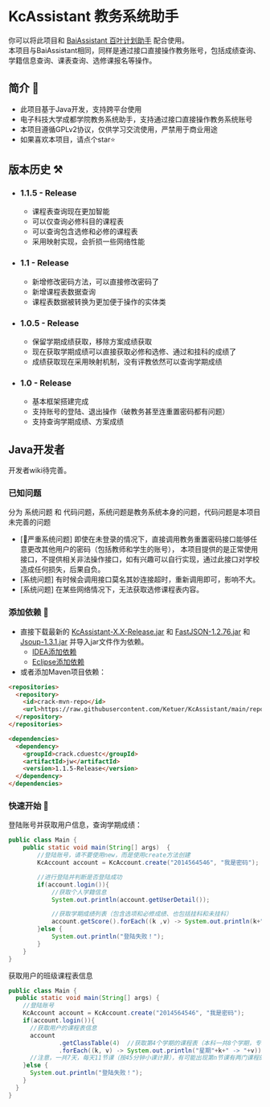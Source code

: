 # KcAssistant 教务系统助手
你可以将此项目和 [BaiAssistant 百叶计划助手](https://github.com/Ketuer/BaiAssistant) 配合使用。</br>
本项目与BaiAssistant相同，同样是通过接口直接操作教务账号，包括成绩查询、学籍信息查询、课表查询、选修课报名等操作。</br>

## 简介 🍎
* 此项目基于Java开发，支持跨平台使用
* 电子科技大学成都学院教务系统助手，支持通过接口直接操作教务系统账号
* 本项目遵循GPLv2协议，仅供学习交流使用，严禁用于商业用途
* 如果喜欢本项目，请点个star⭐️

## 版本历史 ⚒
* ### 1.1.5 - Release
  * 课程表查询现在更加智能
  * 可以仅查询必修科目的课程表
  * 可以查询包含选修和必修的课程表
  * 采用映射实现，会折损一些网络性能
* ### 1.1 - Release
    * 新增修改密码方法，可以直接修改密码了
    * 新增课程表数据查询
    * 课程表数据被转换为更加便于操作的实体类
* ### 1.0.5 - Release
    * 保留学期成绩获取，移除方案成绩获取
    * 现在获取学期成绩可以直接获取必修和选修、通过和挂科的成绩了
    * 成绩获取现在采用映射机制，没有评教依然可以查询学期成绩
* ### 1.0 - Release
    * 基本框架搭建完成
    * 支持账号的登陆、退出操作（破教务甚至连重置密码都有问题）
    * 支持查询学期成绩、方案成绩

## Java开发者
开发者wiki待完善。

### 已知问题
分为 系统问题 和 代码问题，系统问题是教务系统本身的问题，代码问题是本项目未完善的问题
* [🚦严重系统问题] 即使在未登录的情况下，直接调用教务重置密码接口能够任意更改其他用户的密码（包括教师和学生的账号），
  本项目提供的是正常使用接口，不提供相关非法操作接口，如有兴趣可以自行实现，通过此接口对学校造成任何损失，后果自负。
* [系统问题] 有时候会调用接口莫名其妙连接超时，重新调用即可，影响不大。
* [系统问题] 在某些网络情况下，无法获取选修课程表内容。

### 添加依赖 🔮
* 直接下载最新的 [KcAssistant-X.X-Release.jar](https://github.com/Ketuer/KcAssistant/releases/) 和 [FastJSON-1.2.76.jar](https://repo1.maven.org/maven2/com/alibaba/fastjson/1.2.76/fastjson-1.2.76.jar) 和 [Jsoup-1.3.1.jar](https://repo1.maven.org/maven2/org/jsoup/jsoup/1.13.1/jsoup-1.13.1.jar) 并导入jar文件作为依赖。
    * [IDEA添加依赖](https://jingyan.baidu.com/article/e2284b2bb82806e2e6118dbf.html)
    * [Eclipse添加依赖](https://jingyan.baidu.com/article/db55b609aa8b1e4ba20a2f4b.html) 
* 或者添加Maven项目依赖：
```html
<repositories>
  <repository>
    <id>crack-mvn-repo</id>
    <url>https://raw.githubusercontent.com/Ketuer/KcAssistant/main/repo</url>
  </repository>
</repositories>

<dependencies>
  <dependency>
    <groupId>crack.cduestc</groupId>
    <artifactId>jw</artifactId>
    <version>1.1.5-Release</version>
  </dependency>
</dependencies>
```

### 快速开始 🔫
登陆账号并获取用户信息，查询学期成绩：
```java
public class Main {
    public static void main(String[] args)  {
        //登陆账号，请不要使用new，而是使用create方法创建
        KcAccount account = KcAccount.create("2014564546", "我是密码");

        //进行登陆并判断是否登陆成功
        if(account.login()){
            //获取个人学籍信息
            System.out.println(account.getUserDetail());

            //获取学期成绩列表（包含选项和必修成绩、也包括挂科和未挂科）
            account.getScore().forEach((k ,v) -> System.out.println(k+" -> ("+v.size()+")"+v));
        }else {
            System.out.println("登陆失败！");
        }
    }
}
```
获取用户的班级课程表信息
```java
public class Main {
  public static void main(String[] args) {
    //登陆账号
    KcAccount account = KcAccount.create("2014564546", "我是密码");
    if(account.login()){
      //获取用户的课程表信息
      account
              .getClassTable(4)  //获取第4个学期的课程表（本科一共8个学期，专科一共6个学期，范围1~8/1~6）
              .forEach((k, v) -> System.out.println("星期"+k+" -> "+v));   //将每天的课程打印到控制台
      //注意，一共7天，每天11节课（按45分钟小课计算），有可能出现第n节课有两门课程的情况，所以是以List方式存储
    }else {
      System.out.println("登陆失败！");
    }
  }
}
```
